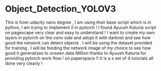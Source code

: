 # Object_Detection_YOLOV3
This is from udacity nano degree  , I am using their base script which is in python, I am trying to implement it in pytorch ! I found Ayuush Katuria script on pagescape very clear and easy to understand !
I want to create my own layers in pytorch on the conv side and adopt it with darknet and see how good the network can detect objects .
I will be using the dataset provided for training .
I will be feeding the network image of my choice to see how good it generalizes to unseen data 
Million thanks to Ayuush Katuria for providing pytorch work flow ! on paperspace !! It is a s set of 4 tutorials all done very clearly !
